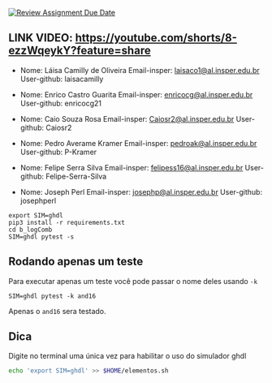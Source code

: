 [![Review Assignment Due Date](https://classroom.github.com/assets/deadline-readme-button-22041afd0340ce965d47ae6ef1cefeee28c7c493a6346c4f15d667ab976d596c.svg)](https://classroom.github.com/a/tgRCPRor)


## LINK VIDEO: https://youtube.com/shorts/8-ezzWqeykY?feature=share


-   Nome: Láisa Camilly de Oliveira
    Email-insper: laisaco1@al.insper.edu.br
    User-github: laisacamilly
 
-   Nome: Enrico Castro Guarita
    Email-insper: enricocg@al.insper.edu.br
    User-github: enricocg21
 
-   Nome: Caio Souza Rosa
    Email-insper: Caiosr2@al.insper.edu.br
    User-github: Caiosr2
    
-   Nome: Pedro Averame Kramer
    Email-insper: pedroak@al.insper.edu.br
    User-github: P-Kramer

-   Nome: Felipe Serra Silva
    Email-insper: felipess16@al.insper.edu.br
    User-github: Felipe-Serra-Silva

-   Nome: Joseph Perl
    Email-insper: josephp@al.insper.edu.br
    User-github: josephperl
    

```
export SIM=ghdl
pip3 install -r requirements.txt
cd b_logComb
SIM=ghdl pytest -s
```

## Rodando apenas um teste

Para executar apenas um teste você pode passar o nome deles usando `-k` 

```
SIM=ghdl pytest -k and16
```

Apenas o `and16` sera testado.

## Dica

Digite no terminal uma única vez para habilitar o uso do simulador ghdl

```bash
echo 'export SIM=ghdl' >> $HOME/elementos.sh
